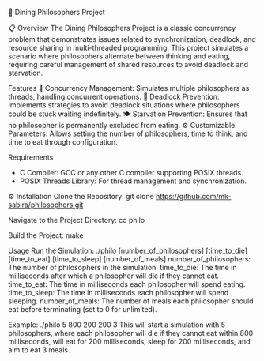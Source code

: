 🎉 Dining Philosophers Project

📋 Overview
The Dining Philosophers Project is a classic concurrency problem that demonstrates issues related to synchronization, deadlock, and resource sharing in multi-threaded programming. This project simulates a scenario where philosophers alternate between thinking and eating, requiring careful management of shared resources to avoid deadlock and starvation.

Features
🧩 Concurrency Management: Simulates multiple philosophers as threads, handling concurrent operations.
🚫 Deadlock Prevention: Implements strategies to avoid deadlock situations where philosophers could be stuck waiting indefinitely.
🍽️ Starvation Prevention: Ensures that no philosopher is permanently excluded from eating.
⚙️ Customizable Parameters: Allows setting the number of philosophers, time to think, and time to eat through configuration.


Requirements
- C Compiler: GCC or any other C compiler supporting POSIX threads.
- POSIX Threads Library: For thread management and synchronization.
  
⚙️  Installation
Clone the Repository:
git clone https://github.com/mk-sabira/philosophers.git

Navigate to the Project Directory:
cd philo

Build the Project:
make

Usage
Run the Simulation:
./philo [number_of_philosophers] [time_to_die] [time_to_eat] [time_to_sleep] [number_of_meals]
number_of_philosophers: The number of philosophers in the simulation.
time_to_die: The time in milliseconds after which a philosopher will die if they cannot eat.
time_to_eat: The time in milliseconds each philosopher will spend eating.
time_to_sleep: The time in milliseconds each philosopher will spend sleeping.
number_of_meals: The number of meals each philosopher should eat before terminating (set to 0 for unlimited).

Example:
./philo 5 800 200 200 3
This will start a simulation with 5 philosophers, where each philosopher will die if they cannot eat within 800 milliseconds, will eat for 200 milliseconds, sleep for 200 milliseconds, and aim to eat 3 meals.

